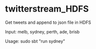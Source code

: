 # twitterstream_HDFS
Get tweets and append to json file in HDFS

Input: melb, sydney, perth, ade, brisb

Usage: sudo sbt "run sydney"
